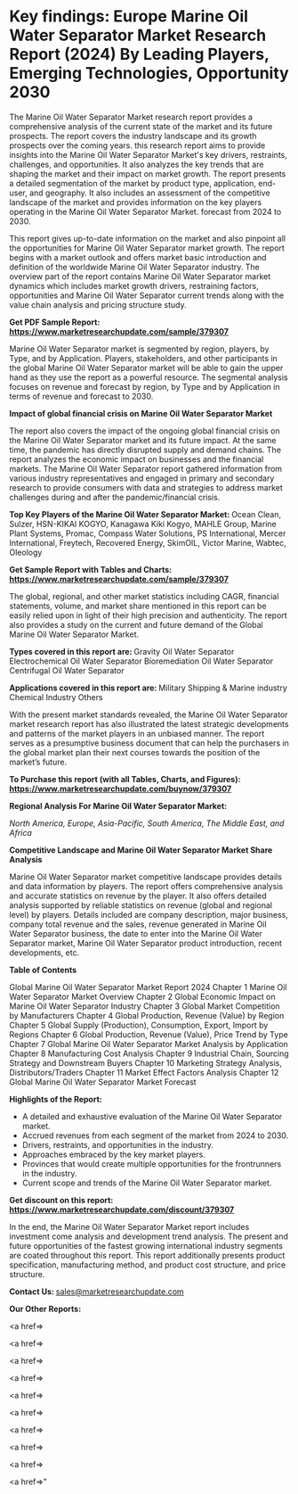# Key findings: Europe Marine Oil Water Separator Market Research Report (2024) By Leading Players, Emerging Technologies, Opportunity 2030

The Marine Oil Water Separator Market research report provides a comprehensive analysis of the current state of the market and its future prospects. The report covers the industry landscape and its growth prospects over the coming years. this research report aims to provide insights into the Marine Oil Water Separator Market's key drivers, restraints, challenges, and opportunities. It also analyzes the key trends that are shaping the market and their impact on market growth. The report presents a detailed segmentation of the market by product type, application, end-user, and geography. It also includes an assessment of the competitive landscape of the market and provides information on the key players operating in the Marine Oil Water Separator Market. forecast from 2024 to 2030.

This report gives up-to-date information on the market and also pinpoint all the opportunities for Marine Oil Water Separator market growth. The report begins with a market outlook and offers market basic introduction and definition of the worldwide Marine Oil Water Separator industry. The overview part of the report contains Marine Oil Water Separator market dynamics which includes market growth drivers, restraining factors, opportunities and Marine Oil Water Separator current trends along with the value chain analysis and pricing structure study.

<strong><b>Get PDF Sample Report: <a href=https://www.marketresearchupdate.com/sample/379307>https://www.marketresearchupdate.com/sample/379307</a></b></strong>

Marine Oil Water Separator market is segmented by region, players, by Type, and by Application. Players, stakeholders, and other participants in the global Marine Oil Water Separator market will be able to gain the upper hand as they use the report as a powerful resource. The segmental analysis focuses on revenue and forecast by region, by Type and by Application in terms of revenue and forecast to 2030.

<strong><b>Impact of global financial crisis on Marine Oil Water Separator Market</b></strong>

The report also covers the impact of the ongoing global financial crisis on the Marine Oil Water Separator market and its future impact. At the same time, the pandemic has directly disrupted supply and demand chains. The report analyzes the economic impact on businesses and the financial markets. The Marine Oil Water Separator report gathered information from various industry representatives and engaged in primary and secondary research to provide consumers with data and strategies to address market challenges during and after the pandemic/financial crisis.

<strong><b>Top Key Players of the Marine Oil Water Separator Market:
</b></strong>Ocean Clean, Sulzer, HSN-KIKAI KOGYO, Kanagawa Kiki Kogyo, MAHLE Group, Marine Plant Systems, Promac, Compass Water Solutions, PS International, Mercer International, Freytech, Recovered Energy, SkimOIL, Victor Marine, Wabtec, Oleology<strong><b>
</b></strong>

<strong><b>Get Sample Report with Tables and Charts: <a href=https://www.marketresearchupdate.com/sample/379307>https://www.marketresearchupdate.com/sample/379307</a></b></strong>

The global, regional, and other market statistics including CAGR, financial statements, volume, and market share mentioned in this report can be easily relied upon in light of their high precision and authenticity. The report also provides a study on the current and future demand of the Global Marine Oil Water Separator Market.

<strong><b>Types covered in this report are:
</b></strong>Gravity Oil Water Separator
Electrochemical Oil Water Separator
Bioremediation Oil Water Separator
Centrifugal Oil Water Separator<strong><b>
</b></strong>

<strong><b>Applications covered in this report are:
</b></strong>Military
Shipping & Marine industry
Chemical Industry
Others<strong><b>
</b></strong>

With the present market standards revealed, the Marine Oil Water Separator market research report has also illustrated the latest strategic developments and patterns of the market players in an unbiased manner. The report serves as a presumptive business document that can help the purchasers in the global market plan their next courses towards the position of the market’s future.

<strong><b>To Purchase this report (with all Tables, Charts, and Figures): <a href=https://www.marketresearchupdate.com/buynow/379307>https://www.marketresearchupdate.com/buynow/379307</a></b></strong>

<strong><b>Regional Analysis For Marine Oil Water Separator Market:</b></strong>

<em><i>North America, Europe, Asia-Pacific, South America, The Middle East, and Africa</i></em>

<strong><b>Competitive Landscape and Marine Oil Water Separator Market Share Analysis</b></strong>

Marine Oil Water Separator market competitive landscape provides details and data information by players. The report offers comprehensive analysis and accurate statistics on revenue by the player. It also offers detailed analysis supported by reliable statistics on revenue (global and regional level) by players. Details included are company description, major business, company total revenue and the sales, revenue generated in Marine Oil Water Separator business, the date to enter into the Marine Oil Water Separator market, Marine Oil Water Separator product introduction, recent developments, etc.

<strong><b>Table of Contents</b></strong>

Global Marine Oil Water Separator Market Report 2024
Chapter 1 Marine Oil Water Separator Market Overview
Chapter 2 Global Economic Impact on Marine Oil Water Separator Industry
Chapter 3 Global Market Competition by Manufacturers
Chapter 4 Global Production, Revenue (Value) by Region
Chapter 5 Global Supply (Production), Consumption, Export, Import by Regions
Chapter 6 Global Production, Revenue (Value), Price Trend by Type
Chapter 7 Global Marine Oil Water Separator Market Analysis by Application
Chapter 8 Manufacturing Cost Analysis
Chapter 9 Industrial Chain, Sourcing Strategy and Downstream Buyers
Chapter 10 Marketing Strategy Analysis, Distributors/Traders
Chapter 11 Market Effect Factors Analysis
Chapter 12 Global Marine Oil Water Separator Market Forecast

<strong><b>Highlights of the Report:</b></strong>

- A detailed and exhaustive evaluation of the Marine Oil Water Separator market.
- Accrued revenues from each segment of the market from 2024 to 2030.
- Drivers, restraints, and opportunities in the industry.
- Approaches embraced by the key market players.
- Provinces that would create multiple opportunities for the frontrunners in the industry.
- Current scope and trends of the Marine Oil Water Separator market.

<strong><b>Get discount on this report: <a href=https://www.marketresearchupdate.com/discount/379307>https://www.marketresearchupdate.com/discount/379307</a></b></strong>

In the end, the Marine Oil Water Separator Market report includes investment come analysis and development trend analysis. The present and future opportunities of the fastest growing international industry segments are coated throughout this report. This report additionally presents product specification, manufacturing method, and product cost structure, and price structure.

<strong><b>Contact Us:
</b></strong>sales@marketresearchupdate.com

<strong>Our Other Reports:</strong>

<a href=></a>

<a href=></a>

<a href=></a>

<a href=></a>

<a href=></a>

<a href=></a>

<a href=></a>

<a href=></a>

<a href=></a>

<a href=></a>"
